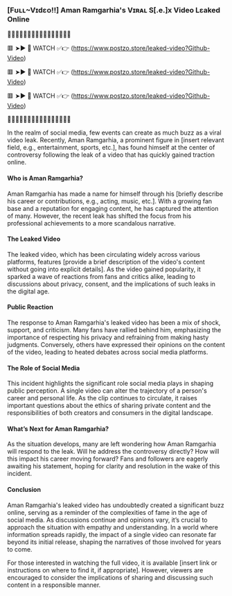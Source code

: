 ### [Fʊʟʟ~Vɪdɛᴏ!!] Aman Ramgarhia's Vɪʀᴀʟ S[.e.]x Video Lεaked Online

🌊🌊🌊🌊🌊🌊🌊🌊🌊🌊🌊🌊🌊🌊🌊🌊


🟥 ➤► 🎥 WATCH ✅👉 (https://www.postzo.store/leaked-video?Github-Video)

🟥 ➤► 🎥 WATCH ✅👉 (https://www.postzo.store/leaked-video?Github-Video)

🟥 ➤► 🎥 WATCH ✅👉 (https://www.postzo.store/leaked-video?Github-Video)

🌊🌊🌊🌊🌊🌊🌊🌊🌊🌊🌊🌊🌊🌊🌊🌊

In the realm of social media, few events can create as much buzz as a viral video leak. Recently, Aman Ramgarhia, a prominent figure in [insert relevant field, e.g., entertainment, sports, etc.], has found himself at the center of controversy following the leak of a video that has quickly gained traction online.

#### Who is Aman Ramgarhia?

Aman Ramgarhia has made a name for himself through his [briefly describe his career or contributions, e.g., acting, music, etc.]. With a growing fan base and a reputation for engaging content, he has captured the attention of many. However, the recent leak has shifted the focus from his professional achievements to a more scandalous narrative.

#### The Leaked Video

The leaked video, which has been circulating widely across various platforms, features [provide a brief description of the video's content without going into explicit details]. As the video gained popularity, it sparked a wave of reactions from fans and critics alike, leading to discussions about privacy, consent, and the implications of such leaks in the digital age.

#### Public Reaction

The response to Aman Ramgarhia's leaked video has been a mix of shock, support, and criticism. Many fans have rallied behind him, emphasizing the importance of respecting his privacy and refraining from making hasty judgments. Conversely, others have expressed their opinions on the content of the video, leading to heated debates across social media platforms.

#### The Role of Social Media

This incident highlights the significant role social media plays in shaping public perception. A single video can alter the trajectory of a person's career and personal life. As the clip continues to circulate, it raises important questions about the ethics of sharing private content and the responsibilities of both creators and consumers in the digital landscape.

#### What’s Next for Aman Ramgarhia?

As the situation develops, many are left wondering how Aman Ramgarhia will respond to the leak. Will he address the controversy directly? How will this impact his career moving forward? Fans and followers are eagerly awaiting his statement, hoping for clarity and resolution in the wake of this incident.

#### Conclusion

Aman Ramgarhia's leaked video has undoubtedly created a significant buzz online, serving as a reminder of the complexities of fame in the age of social media. As discussions continue and opinions vary, it’s crucial to approach the situation with empathy and understanding. In a world where information spreads rapidly, the impact of a single video can resonate far beyond its initial release, shaping the narratives of those involved for years to come.

For those interested in watching the full video, it is available [insert link or instructions on where to find it, if appropriate]. However, viewers are encouraged to consider the implications of sharing and discussing such content in a responsible manner.
